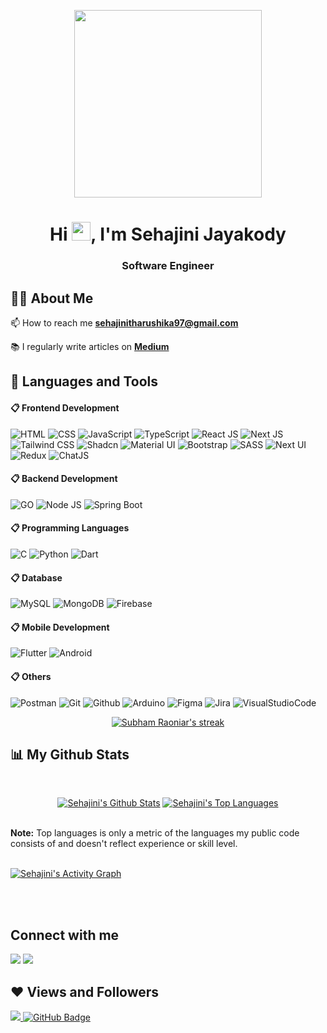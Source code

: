 <p align="center"><a align="center" style="center" href="#"><img width="300px" height="auto" align="center" src="https://mir-s3-cdn-cf.behance.net/project_modules/disp/601014116770475.6068beff4640a.gif" height="175px"/></a></p>

<h1 align="center">Hi <img src="https://raw.githubusercontent.com/MartinHeinz/MartinHeinz/master/wave.gif" width="30px">, I'm Sehajini Jayakody</h1>
<h3 align="center">Software Engineer</h3>

## 🙋‍♂️ About Me

<!-- - 🔭 I’m currently working on **[Covid-19 Tracker](https://covid-19-tracker-e4bda.web.app/)** -->



📫 How to reach me **sehajinitharushika97@gmail.com**

📚 I regularly write articles on **[Medium](https://sehajinitharushika97.medium.com/)**

<!-- - 👨‍💻 All of my projects are available at **[My Portfolio](https://subhamraoniar.com)** -->




## 🚀 Languages and Tools
#### 📋 Frontend Development
![HTML](https://img.shields.io/badge/-HTML-333333?style=flat&logo=HTML5)
![CSS](https://img.shields.io/badge/-CSS-333333?style=flat&logo=CSS3&logoColor=1572B6)
![JavaScript](https://img.shields.io/badge/-JavaScript-333333?style=flat&logo=javascript)
![TypeScript](https://img.shields.io/badge/-TypeScript-333333?style=flat&logo=typescript)
![React JS](https://img.shields.io/badge/React-333333?style=flat&logo=react)
![Next JS](https://img.shields.io/badge/Next.js-333333?style=flat&logo=nextdotjs)
![Tailwind CSS](https://img.shields.io/badge/Tailwind_CSS-333333?style=flat&logo=tailwind-css)
![Shadcn](https://img.shields.io/badge/Shadcn-333333?style=flat&logo=shadcn)
![Material UI](https://img.shields.io/badge/Material%20UI-333333?style=flat&logo=mui)
![Bootstrap](https://img.shields.io/badge/Bootstrap-333333?style=flat&logo=bootstrap)
![SASS](https://img.shields.io/badge/Sass-333333?style=flat&logo=Sass)
![Next UI](https://img.shields.io/badge/Next.ui-333333?style=flat&logo=nextdotui)
![Redux](https://img.shields.io/badge/-Redux-333333?style=flat&logo=redux)
![ChatJS](https://img.shields.io/badge/-ChartJS-333333?style=flat&logo=chart.js)

#### 📋 Backend Development
![GO](https://img.shields.io/badge/Go-333333?style=flat&logo=Go)
![Node JS](https://img.shields.io/badge/Node.js-333333?style=flat&logo=Node.js)
![Spring Boot](https://img.shields.io/badge/SpringBoot-333333?style=flat&logo=Spring)

#### 📋 Programming Languages
![C](https://img.shields.io/badge/C-333333?style=flat&logo=C)
![Python](https://img.shields.io/badge/Python-333333?style=flat&logo=python)
![Dart](https://img.shields.io/badge/Dart-333333?style=flat&logo=dart)

#### 📋 Database
![MySQL](https://img.shields.io/badge/MySQL-333333?style=flat&logo=mysql)
![MongoDB](https://img.shields.io/badge/-MongoDB-333333?style=flat&logo=mongodb)
![Firebase](https://img.shields.io/badge/-Firebase-333333?style=flat&logo=firebase)

#### 📋 Mobile Development
![Flutter](https://img.shields.io/badge/Flutter-333333?style=flat&logo=flutter)
![Android](https://img.shields.io/badge/-Android-333333?style=flat&logo=android)

#### 📋 Others
![Postman](https://img.shields.io/badge/-Postman-333333?style=flat&logo=postman)
![Git](https://img.shields.io/badge/-Git-333333?style=flat&logo=git)
![Github](https://img.shields.io/badge/-Github-333333?style=flat&logo=github)
![Arduino](https://img.shields.io/badge/-Arduino-333333?style=flat&logo=arduino)
![Figma](https://img.shields.io/badge/-Figma-333333?style=flat&logo=figma)
![Jira](https://img.shields.io/badge/-Jira-333333?style=flat&logo=jira)
![VisualStudioCode](https://img.shields.io/badge/Visual%20Studio%20Code-333333?style=flat&logo=visualstudiocode)



 <!-- [![React Badge](https://img.shields.io/badge/-React-61DBFB?style=for-the-badge&labelColor=black&logo=react&logoColor=61DBFB)](#)  [![Javascript Badge](https://img.shields.io/badge/-Javascript-F0DB4F?style=for-the-badge&labelColor=black&logo=javascript&logoColor=F0DB4F)](#) [![Typescript Badge](https://img.shields.io/badge/-Typescript-007acc?style=for-the-badge&labelColor=black&logo=typescript&logoColor=007acc)](#) [![Nodejs Badge](https://img.shields.io/badge/-Nodejs-3C873A?style=for-the-badge&labelColor=black&logo=node.js&logoColor=3C873A)](#) [![GraphQL Badge](https://img.shields.io/badge/-GraphQl-e535ab?style=for-the-badge&labelColor=black&logo=node.js&logoColor=e535ab)](#) 
<br/> -->

<p align="center">
    <a href="https://github.com/sehajini1/github-readme-streak-stats">
        <img title="🔥 Get streak stats for your profile at git.io/streak-stats" alt="Subham Raoniar's streak" src="https://github-readme-streak-stats.herokuapp.com/?user=sehajini1&theme=black-ice&hide_border=true&stroke=0000&background=060A0CD0"/>
    </a>
</p>

## 📊 My Github Stats

  <br/>
  <p align="center"><a href="https://github.com/sehajini1/github-readme-stats"><img alt="Sehajini's Github Stats" src="https://github-readme-stats.vercel.app/api?username=sehajini1&show_icons=true&count_private=true&theme=react&hide_border=true&bg_color=0D1117" /></a>
   <a href="https://github.com/sehajini1/github-readme-stats"><img alt="Sehajini's Top Languages" src="https://github-readme-stats.vercel.app/api/top-langs/?username=sehajini1&langs_count=8&count_private=true&layout=compact&theme=react&hide_border=true&bg_color=0D1117" /></a>
  </p>

  <br/>
  <b>Note:</b> Top languages is only a metric of the languages my public code consists of and doesn't reflect experience or skill level.

<br/>
<br/>

<a href="https://github.com/sehajini1/github-readme-activity-graph"><img alt="Sehajini's Activity Graph" src="https://activity-graph.herokuapp.com/graph?username=sehajini1&bg_color=0D1117&color=5BCDEC&line=5BCDEC&point=FFFFFF&hide_border=true" /></a>

<br/>
<br/>

## Connect with me

<p align="left">

<a href = "https://www.linkedin.com/in/sehajini-jayakody-3116b71b3/"><img src="https://img.icons8.com/fluent/48/000000/linkedin.png"/></a>
<a href = "https://twitter.com/sehajini"><img src="https://img.icons8.com/fluent/48/000000/twitter.png"/></a>

</p>

## ❤ Views and Followers

<a href="https://github.com/Meghna-DAS/github-profile-views-counter">
    <img src="https://komarev.com/ghpvc/?username=sehajini1">
</a>
<a href="https://github.com/sehajini1?tab=followers"><img src="https://img.shields.io/github/followers/sehajini1?label=Followers&style=social" alt="GitHub Badge"></a>
